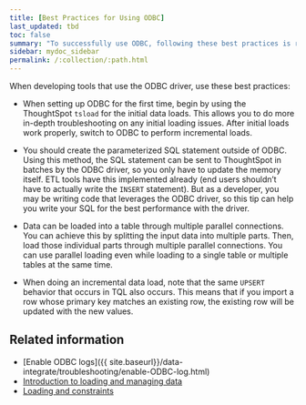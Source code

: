 ```yaml
---
title: [Best Practices for Using ODBC]
last_updated: tbd
toc: false
summary: "To successfully use ODBC, following these best practices is recommended."
sidebar: mydoc_sidebar
permalink: /:collection/:path.html
---
```


When developing tools that use the ODBC driver, use these best practices:

* When setting up ODBC for the first time, begin by using the ThoughtSpot `tsload`
for the initial data loads. This allows you to do more in-depth troubleshooting
on any initial loading issues.  After initial loads work properly,
switch to ODBC to perform incremental loads.

* You should create the parameterized SQL statement outside of ODBC. Using this
method, the SQL statement can be sent to ThoughtSpot in batches by the ODBC
driver, so you only have to update the memory itself. ETL tools have this
implemented already (end users shouldn’t have to actually write the `INSERT`
statement). But as a developer, you may be writing code that leverages the ODBC
driver, so this tip can help you write your SQL for the best performance with
the driver.

* Data can be loaded into a table through multiple parallel connections. You can
achieve this by splitting the input data into multiple parts. Then, load those
individual parts through multiple parallel connections. You can use parallel
loading even while loading to a single table or multiple tables at the same
time.

* When doing an incremental data load, note that the same `UPSERT` behavior that
occurs in TQL also occurs. This means that if you import a row whose primary key
matches an existing row, the existing row will be updated with the new
values.

## Related information

* [Enable ODBC logs]({{ site.baseurl}}/data-integrate/troubleshooting/enable-ODBC-log.html)
* [Introduction to loading and managing data]({{site.baseurl}}/admin/loading/loading-intro.html)
* [Loading and constraints]({{site.baseurl}}/admin/loading/constraints.html)
